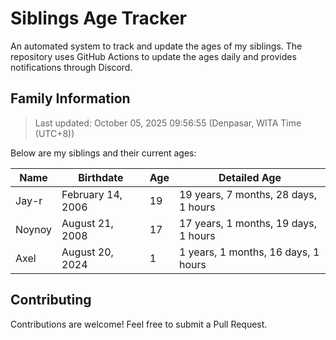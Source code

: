 # Siblings Age Tracker

An automated system to track and update the ages of my siblings. The repository uses GitHub Actions to update the ages daily and provides notifications through Discord.

## Family Information

> Last updated: October 05, 2025 09:56:55 (Denpasar, WITA Time (UTC+8))

Below are my siblings and their current ages:

| Name | Birthdate | Age | Detailed Age |
|------|-----------|-----|-------------|
| Jay-r | February 14, 2006 | 19 | 19 years, 7 months, 28 days, 1 hours |
| Noynoy | August 21, 2008 | 17 | 17 years, 1 months, 19 days, 1 hours |
| Axel | August 20, 2024 | 1 | 1 years, 1 months, 16 days, 1 hours |

## Contributing

Contributions are welcome! Feel free to submit a Pull Request.